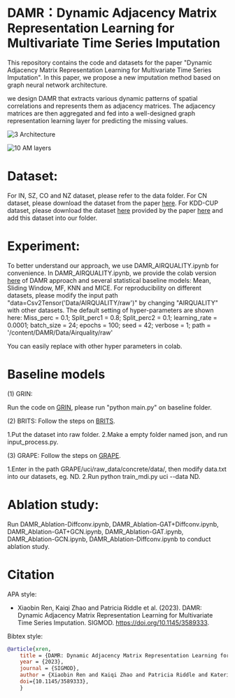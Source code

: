 # DAMR：Dynamic Adjacency Matrix Representation Learning for Multivariate Time Series Imputation
This repository contains the code and datasets for the paper "Dynamic Adjacency Matrix Representation Learning for Multivariate Time Series Imputation". In this paper, we propose a new imputation method based on graph neural network architecture.

we design DAMR that extracts various dynamic patterns of spatial correlations and represents them as adjacency matrices. The adjacency matrices are then aggregated and fed into a well-designed graph representation learning layer for predicting the missing values.

![3 Architecture](https://user-images.githubusercontent.com/98369049/197794496-395db772-0912-48f8-b2d8-b5366ca221e0.jpg)

![10 AM layers](https://user-images.githubusercontent.com/98369049/197795715-4d7065e3-fa56-4468-ac9c-4df0757411c2.jpg)


# Dataset:

For IN, SZ, CO and NZ dataset, please refer to the data folder.
For CN dataset, please download the dataset from the paper [here](https://dl.acm.org/doi/10.1145/2783258.2788573).
For KDD-CUP dataset, please download the dataset [here](https://www.kdd.org/kdd2018/kdd-cup)  provided by the paper [here](https://arxiv.org/abs/2103.02164) and add this dataset into our folder.

# Experiment:

To better understand our approach, we use DAMR_AIRQUALITY.ipynb for convenience.
In  DAMR_AIRQUALITY.ipynb, we provide the colab version [here](https://colab.research.google.com/drive/17oVpiGxk0cc8-7KqFLfaR48jMVIGqiRI#scrollTo=ilgHAyWXbtou) of DAMR approach and several statistical baseline models: Mean, Sliding Window, MF, KNN and MICE.
For reproducibility on different datasets, please modify the input path "data=Csv2Tensor('Data/AIRQUALITY/raw')" by changing "AIRQUALITY" with other datasets.
The default setting of hyper-parameters are shown here:
Miss_perc = 0.1;
Split_perc1 = 0.8;
Split_perc2 = 0.1;
learning_rate = 0.0001;
batch_size = 24;
epochs = 100;
seed = 42;
verbose = 1;
path = '/content/DAMR/Data/Airquality/raw'

You can easily replace with other hyper parameters in colab.
# Baseline models 
(1) GRIN:

Run the code on [GRIN](https://github.com/Graph-Machine-Learning-Group/grin/blob/main/requirements.txt), please run "python main.py" on baseline folder.

(2) BRITS:
Follow the steps on [BRITS](https://github.com/caow13/BRITS). 

1.Put the dataset into raw folder.
2.Make a empty folder named json, and run input_process.py.

(3) GRAPE:
Follow the steps on [GRAPE](https://github.com/maxiaoba/GRAPE).

1.Enter in the path GRAPE/uci/raw_data/concrete/data/, then modify data.txt into our datasets, eg. ND.
2.Run python train_mdi.py uci --data ND. 

# Ablation study:
Run 
DAMR_Ablation-Diffconv.ipynb,
DAMR_Ablation-GAT+Diffconv.ipynb,
DAMR_Ablation-GAT+GCN.ipynb,
DAMR_Ablation-GAT.ipynb,
DAMR_Ablation-GCN.ipynb,
DAMR_Ablation-Diffconv.ipynb
to conduct ablation study.


# Citation
APA style:

- Xiaobin Ren, Kaiqi Zhao and Patricia Riddle et al. (2023). DAMR: Dynamic Adjacency Matrix Representation Learning for Multivariate Time Series Imputation. SIGMOD. https://doi.org/10.1145/3589333.
  

Bibtex style:

```bibtex
@article{xren,
    title = {DAMR: Dynamic Adjacency Matrix Representation Learning for Multivariate Time Series Imputation},
    year = {2023},
    journal = {SIGMOD},
    author = {Xiaobin Ren and Kaiqi Zhao and Patricia Riddle and Katerina Ta\v{s}kova and Lianyan Li and Qingyi Pan}
    doi={10.1145/3589333},
    }



